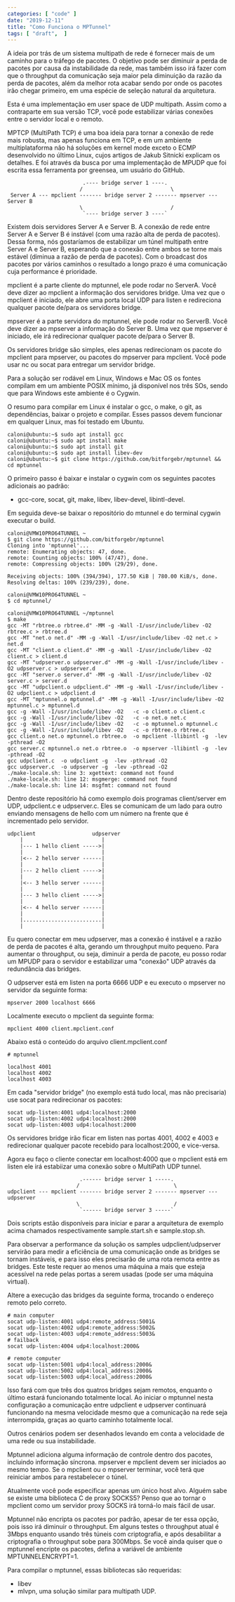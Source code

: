 ```yaml
---
categories: [ "code" ]
date: "2019-12-11"
title: "Como Funciona o MPTunnel"
tags: [ "draft",  ]
---
```

A ideia por trás de um sistema multipath de rede é fornecer mais de um caminho para o tráfego de pacotes. O objetivo pode ser diminuir a perda de pacotes por causa da instabilidade da rede, mas também isso irá fazer com que o throughput da comunicação seja maior pela diminuição da razão da perda de pacotes, além da melhor rota acabar sendo por onde os pacotes irão chegar primeiro, em uma espécie de seleção natural da arquitetura.


Esta é uma implementação em user space de UDP multipath. Assim como a contraparte em sua versão TCP, você pode estabilizar várias conexões entre o servidor local e o remoto.

MPTCP (MultiPath TCP) é uma boa ideia para tornar a conexão de rede mais robusta, mas apenas funciona em TCP, e em um ambiente multiplataforma não há soluções em kernel mode exceto o ECMP desenvolvido no último Linux, cujos artigos de Jakub Sitnicki explicam os detalhes. E foi através da busca por uma implementação de MPUDP que foi escrita essa ferramenta por greensea, um usuário do GitHub.



                            .---- bridge server 1 ----.
                           /                            \
     Server A --- mpclient ------- bridge server 2 ------- mpserver --- Server B
                           \                            /
                            `---- bridge server 3 ----`

Existem dois servidores Server A e Server B. A conexão de rede entre Server A e Server B é instável (com uma razão alta de perda de pacotes). Dessa forma, nós gostaríamos de estabilizar um túnel multipath entre Server A e Server B, esperando que a conexão entre ambos se torne mais estável (diminua a razão de perda de pacotes). Com o broadcast dos pacotes por vários caminhos o resultado a longo prazo é uma comunicação cuja performance é prioridade.

mpclient é a parte cliente do mptunnel, ele pode rodar no ServerA. Você deve dizer ao mpclient a informação dos servidores bridge. Uma vez que o mpclient é iniciado, ele abre uma porta local UDP para listen e redireciona qualquer pacote de/para os servidores bridge.

mpserver é a parte servidora do mptunnel, ele pode rodar no ServerB. Você deve dizer ao mpserver a informação do Server B. Uma vez que mpserver é iniciado, ele irá redirecionar qualquer pacote de/para o Server B.

Os servidores bridge são simples, eles apenas redirecionam os pacote do mpclient para mpserver, ou pacotes do mpserver para mpclient. Você pode usar nc ou socat para entregar um servidor bridge.



Para a solução ser rodável em Linux, Windows e Mac OS os fontes compilam em um ambiente POSIX mínimo, já disponível nos três SOs, sendo que para Windows este ambiente é o Cygwin.


O resumo para compilar em Linux é instalar o gcc, o make, o git, as dependências, baixar o projeto e compilar. Esses passos devem funcionar em qualquer Linux, mas foi testado em Ubuntu.

    caloni@ubuntu:~$ sudo apt install gcc
    caloni@ubuntu:~$ sudo apt install make
    caloni@ubuntu:~$ sudo apt install git
    caloni@ubuntu:~$ sudo apt install libev-dev
    caloni@ubuntu:~$ git clone https://github.com/bitforgebr/mptunnel && cd mptunnel


O primeiro passo é baixar e instalar o cygwin com os seguintes pacotes adicionais ao padrão: 

 - gcc-core, socat, git, make, libev, libev-devel, libintl-devel.

Em seguida deve-se baixar o repositório do mtunnel e do terminal cygwin executar o build.

    caloni@VMW10PRO64TUNNEL ~
    $ git clone https://github.com/bitforgebr/mptunnel
    Cloning into 'mptunnel'...
    remote: Enumerating objects: 47, done.
    remote: Counting objects: 100% (47/47), done.
    remote: Compressing objects: 100% (29/29), done.
    
    Receiving objects: 100% (394/394), 177.50 KiB | 780.00 KiB/s, done.
    Resolving deltas: 100% (239/239), done.
    
    caloni@VMW10PRO64TUNNEL ~
    $ cd mptunnel/
    
    caloni@VMW10PRO64TUNNEL ~/mptunnel
    $ make
    gcc -MT "rbtree.o rbtree.d" -MM -g -Wall -I/usr/include/libev -O2 rbtree.c > rbtree.d
    gcc -MT "net.o net.d" -MM -g -Wall -I/usr/include/libev -O2 net.c > net.d
    gcc -MT "client.o client.d" -MM -g -Wall -I/usr/include/libev -O2 client.c > client.d
    gcc -MT "udpserver.o udpserver.d" -MM -g -Wall -I/usr/include/libev -O2 udpserver.c > udpserver.d
    gcc -MT "server.o server.d" -MM -g -Wall -I/usr/include/libev -O2 server.c > server.d
    gcc -MT "udpclient.o udpclient.d" -MM -g -Wall -I/usr/include/libev -O2 udpclient.c > udpclient.d
    gcc -MT "mptunnel.o mptunnel.d" -MM -g -Wall -I/usr/include/libev -O2 mptunnel.c > mptunnel.d
    gcc -g -Wall -I/usr/include/libev -O2   -c -o client.o client.c
    gcc -g -Wall -I/usr/include/libev -O2   -c -o net.o net.c
    gcc -g -Wall -I/usr/include/libev -O2   -c -o mptunnel.o mptunnel.c
    gcc -g -Wall -I/usr/include/libev -O2   -c -o rbtree.o rbtree.c
    gcc client.o net.o mptunnel.o rbtree.o  -o mpclient -llibintl -g  -lev -pthread -O2
    gcc server.c mptunnel.o net.o rbtree.o  -o mpserver -llibintl -g  -lev -pthread -O2
    gcc udpclient.c  -o udpclient -g  -lev -pthread -O2
    gcc udpserver.c  -o udpserver -g  -lev -pthread -O2
    ./make-locale.sh: line 3: xgettext: command not found
    ./make-locale.sh: line 12: msgmerge: command not found
    ./make-locale.sh: line 14: msgfmt: command not found



Dentro deste repositório há como exemplo dois programas client/server em UDP, udpclient.c e udpserver.c. Eles se comunicam de um lado para outro enviando mensagens de hello com um número na frente que é incrementado pelo servidor.

    udpclient                  udpserver
        |                         |
        |--- 1 hello client ----->|
        |                         |
        |<-- 2 hello server ------|
        |                         |
        |--- 2 hello client ----->|
        |                         |
        |<-- 3 hello server ------|
        |                         |
        |--- 3 hello client ----->|
        |                         |
        |<-- 4 hello server ------|
        |                         |
        |.........................|
        |                         |

Eu quero conectar em meu udpserver, mas a conexão é instável e a razão de perda de pacotes é alta, gerando um throughput muito pequeno. Para aumentar o throughput, ou seja, diminuir a perda de pacote, eu posso rodar um MPUDP para o servidor e estabilizar uma "conexão" UDP através da redundância das bridges.

O udpserver está em listen na porta 6666 UDP e eu executo o mpserver no servidor da seguinte forma:

    mpserver 2000 localhost 6666

Localmente executo o mpclient da seguinte forma:

    mpclient 4000 client.mpclient.conf

Abaixo está o conteúdo do arquivo client.mpclient.conf 

    # mptunnel
    
    localhost 4001
    localhost 4002
    localhost 4003

Em cada "servidor bridge" (no exemplo está tudo local, mas não precisaria) use socat para redirecionar os pacotes:

    socat udp-listen:4001 udp4:localhost:2000
    socat udp-listen:4002 udp4:localhost:2000
    socat udp-listen:4003 udp4:localhost:2000

Os servidores bridge irão ficar em listen nas portas 4001, 4002 e 4003 e redirecionar qualquer pacote recebido para localhost:2000, e vice-versa.


Agora eu faço o cliente conectar em localhost:4000 que o mpclient está em listen ele irá estabiizar uma conexão sobre o MultiPath UDP tunnel.

                           .------ bridge server 1 -----.
                          /                              \
    udpclient --- mpclient ------- bridge server 2 ------- mpserver --- udpserver
                          \                              /
                           `------ bridge server 3 -----`

Dois scripts estão disponíveis para iniciar e parar a arquitetura de exemplo acima chamados respectivamente sample.start.sh e sample.stop.sh.


Para observar a performance da solução os samples udpclient/udpserver servirão para medir a eficiência de uma comunicação onde as bridges se tornam instáveis, e para isso eles precisarão de uma rota remota entre as bridges. Este teste requer ao menos uma máquina a mais que esteja acessível na rede pelas portas a serem usadas (pode ser uma máquina virtual).

Altere a execução das bridges da seguinte forma, trocando o endereço remoto pelo correto.

    # main computer
    socat udp-listen:4001 udp4:remote_address:5001&
    socat udp-listen:4002 udp4:remote_address:5002&
    socat udp-listen:4003 udp4:remote_address:5003&
    # failback
    socat udp-listen:4004 udp4:localhost:2000&
    
    # remote computer
    socat udp-listen:5001 udp4:local_address:2000&
    socat udp-listen:5002 udp4:local_address:2000&
    socat udp-listen:5003 udp4:local_address:2000&

Isso fará com que três dos quatros bridges sejam remotos, enquanto o último estará funcionando totalmente local. Ao iniciar o mptunnel nesta configuração a comunicação entre udpclient e udpserver continuará funcionando na mesma velocidade mesmo que a comunicação na rede seja interrompida, graças ao quarto caminho totalmente local.

Outros cenários podem ser desenhados levando em conta a velocidade de uma rede ou sua instabilidade.


Mptunnel adiciona alguma informação de controle dentro dos pacotes, incluindo informação síncrona. mpserver e mpclient devem ser iniciados ao mesmo tempo. Se o mpclient ou o mpserver terminar, você terá que reiniciar ambos para restabelecer o túnel.  

Atualmente você pode especificar apenas um único host alvo. Alguém sabe se existe uma biblioteca C de proxy SOCKS5? Penso que ao tornar o mpclient como um servidor proxy SOCKS irá torná-lo mais fácil de usar.  

Mptunnel não encripta os pacotes por padrão, apesar de ter essa opção, pois isso irá diminuir o throughput. Em alguns testes o throughput atual é 3Mbps enquanto usando três túneis com criptografia, e após desabilitar a criptografia o throughput sobe para 300Mbps. Se você ainda quiser que o mptunnel encripte os pacotes, defina a variável de ambiente MPTUNNELENCRYPT=1.  


Para compilar o mptunnel, essas bibliotecas são requeridas:

 - libev
 - mlvpn, uma solução similar para multipath UDP.
